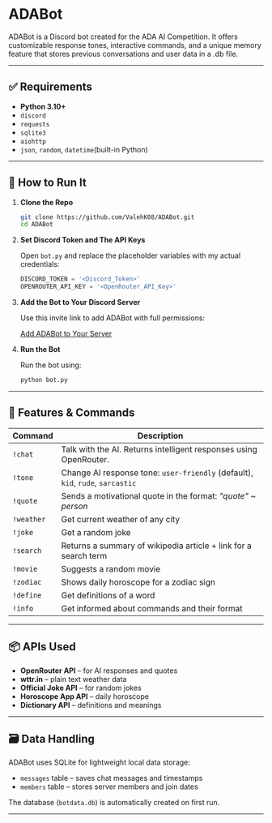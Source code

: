 
# ADABot
ADABot is a Discord bot created for the ADA AI Competition. It offers customizable response tones, interactive commands, and a unique memory feature that stores previous conversations and user data in a .db file.

---

## ✅ Requirements

- **Python 3.10+**
- `discord`
- `requests`
- `sqlite3`
- `aiohttp`
- `json`, `random`, `datetime`(built-in Python)
---

## 🚀 How to Run It

1. **Clone the Repo**

   ```bash
   git clone https://github.com/ValehK08/ADABot.git
   cd ADABot
   ```

2. **Set Discord Token and The API Keys**

   Open `bot.py` and replace the placeholder variables with my actual credentials:

   ```python
   DISCORD_TOKEN = '<Discord_Token>'
   OPENROUTER_API_KEY = '<OpenRouter_API_Key>'
   ```

3. **Add the Bot to Your Discord Server**

   Use this invite link to add ADABot with full permissions:

   [Add ADABot to Your Server](https://discord.com/oauth2/authorize?client_id=1360228903729369278&permissions=8&integration_type=0&scope=bot)

4. **Run the Bot**

   Run the bot using:

   ```bash
   python bot.py
   ```

---

## 🧠 Features & Commands

| Command       | Description                                                                 |
|---------------|-----------------------------------------------------------------------------|
| `!chat`       | Talk with the AI. Returns intelligent responses using OpenRouter.           |
| `!tone`       | Change AI response tone: `user-friendly` (default), `kid`, `rude`, `sarcastic` |
| `!quote`      | Sends a motivational quote in the format: *"quote" ~ person*                |
| `!weather`    | Get current weather of any city                   |
| `!joke`       | Get a random joke                                                           |
| `!search`     | Returns a summary of wikipedia article + link for a search term         |
| `!movie`      | Suggests a random movie                                                     |
| `!zodiac`     | Shows daily horoscope for a zodiac sign              |
| `!define`     | Get definitions of a word                         |
| `!info`     | Get informed about commands and their format                        |

---

## 📦 APIs Used

- **OpenRouter API** – for AI responses and quotes
- **wttr.in** – plain text weather data
- **Official Joke API** – for random jokes
- **Horoscope App API** – daily horoscope
- **Dictionary API** – definitions and meanings

---

## 🗃️ Data Handling

ADABot uses SQLite for lightweight local data storage:

- `messages` table – saves chat messages and timestamps
- `members` table – stores server members and join dates

The database (`botdata.db`) is automatically created on first run.

---
